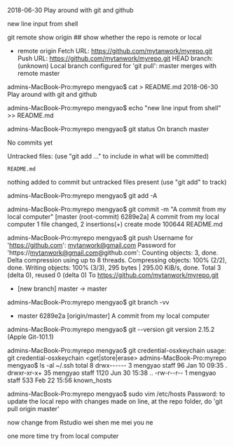 2018-06-30 Play around with git and github

new line input from shell


git remote show origin ## show whether the repo is remote or local
* remote origin
  Fetch URL: https://github.com/mytanwork/myrepo.git
  Push  URL: https://github.com/mytanwork/myrepo.git
  HEAD branch: (unknown)
  Local branch configured for 'git pull':
    master merges with remote master


admins-MacBook-Pro:myrepo mengyao$ cat > README.md
2018-06-30 Play around with git and github


admins-MacBook-Pro:myrepo mengyao$ echo "new line input from shell" >> README.md 

admins-MacBook-Pro:myrepo mengyao$ git status
On branch master

No commits yet

Untracked files:
  (use "git add <file>..." to include in what will be committed)

	README.md

nothing added to commit but untracked files present (use "git add" to track)


admins-MacBook-Pro:myrepo mengyao$ git add -A


admins-MacBook-Pro:myrepo mengyao$ git commit -m "A commit from my local computer"
[master (root-commit) 6289e2a] A commit from my local computer
 1 file changed, 2 insertions(+)
 create mode 100644 README.md
 
 
admins-MacBook-Pro:myrepo mengyao$ git push
Username for 'https://github.com': mytanwork@gmail.com
Password for 'https://mytanwork@gmail.com@github.com': 
Counting objects: 3, done.
Delta compression using up to 8 threads.
Compressing objects: 100% (2/2), done.
Writing objects: 100% (3/3), 295 bytes | 295.00 KiB/s, done.
Total 3 (delta 0), reused 0 (delta 0)
To https://github.com/mytanwork/myrepo.git
 * [new branch]      master -> master
 
 

admins-MacBook-Pro:myrepo mengyao$ git branch -vv
* master 6289e2a [origin/master] A commit from my local computer


admins-MacBook-Pro:myrepo mengyao$ git --version
git version 2.15.2 (Apple Git-101.1)


admins-MacBook-Pro:myrepo mengyao$ git credential-osxkeychain
usage: git credential-osxkeychain <get|store|erase>
admins-MacBook-Pro:myrepo mengyao$ ls -al ~/.ssh
total 8
drwx------   3 mengyao  staff    96 Jan 10 09:35 .
drwxr-xr-x+ 35 mengyao  staff  1120 Jun 30 15:38 ..
-rw-r--r--   1 mengyao  staff   533 Feb 22 15:56 known_hosts

admins-MacBook-Pro:myrepo mengyao$ sudo vim /etc/hosts
Password:
to update the local repo with changes made on line, at the repo folder, do 'git pull origin master'


now change from Rstudio 
wei shen me mei you ne 

one more time try from local computer

